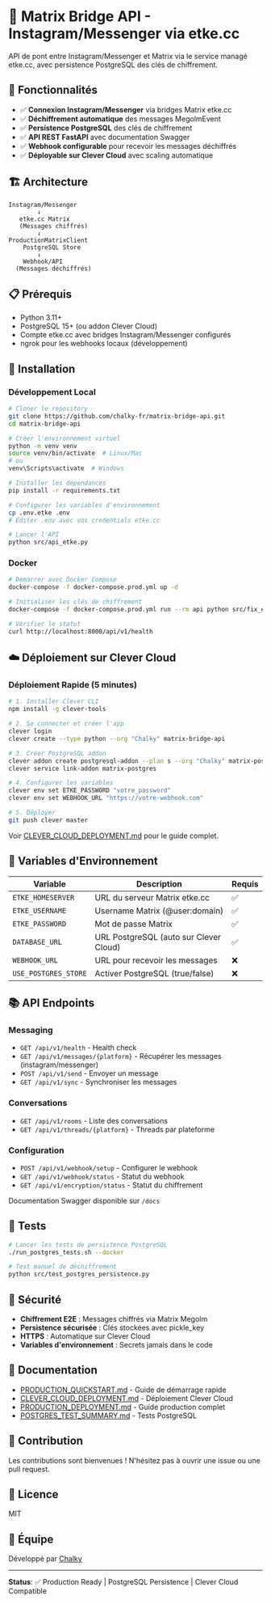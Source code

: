 # 🌉 Matrix Bridge API - Instagram/Messenger via etke.cc

API de pont entre Instagram/Messenger et Matrix via le service managé etke.cc, avec persistence PostgreSQL des clés de chiffrement.

## 🚀 Fonctionnalités

- ✅ **Connexion Instagram/Messenger** via bridges Matrix etke.cc
- ✅ **Déchiffrement automatique** des messages MegolmEvent
- ✅ **Persistence PostgreSQL** des clés de chiffrement
- ✅ **API REST FastAPI** avec documentation Swagger
- ✅ **Webhook configurable** pour recevoir les messages déchiffrés
- ✅ **Déployable sur Clever Cloud** avec scaling automatique

## 🏗️ Architecture

```
Instagram/Messenger
        ↓
   etke.cc Matrix
   (Messages chiffrés)
        ↓
ProductionMatrixClient
    PostgreSQL Store
        ↓
    Webhook/API
  (Messages déchiffrés)
```

## 📋 Prérequis

- Python 3.11+
- PostgreSQL 15+ (ou addon Clever Cloud)
- Compte etke.cc avec bridges Instagram/Messenger configurés
- ngrok pour les webhooks locaux (développement)

## 🔧 Installation

### Développement Local

```bash
# Cloner le repository
git clone https://github.com/chalky-fr/matrix-bridge-api.git
cd matrix-bridge-api

# Créer l'environnement virtuel
python -m venv venv
source venv/bin/activate  # Linux/Mac
# ou
venv\Scripts\activate  # Windows

# Installer les dépendances
pip install -r requirements.txt

# Configurer les variables d'environnement
cp .env.etke .env
# Éditer .env avec vos credentials etke.cc

# Lancer l'API
python src/api_etke.py
```

### Docker

```bash
# Démarrer avec Docker Compose
docker-compose -f docker-compose.prod.yml up -d

# Initialiser les clés de chiffrement
docker-compose -f docker-compose.prod.yml run --rm api python src/fix_encryption_postgres.py

# Vérifier le statut
curl http://localhost:8000/api/v1/health
```

## ☁️ Déploiement sur Clever Cloud

### Déploiement Rapide (5 minutes)

```bash
# 1. Installer Clever CLI
npm install -g clever-tools

# 2. Se connecter et créer l'app
clever login
clever create --type python --org "Chalky" matrix-bridge-api

# 3. Créer PostgreSQL addon
clever addon create postgresql-addon --plan s --org "Chalky" matrix-postgres
clever service link-addon matrix-postgres

# 4. Configurer les variables
clever env set ETKE_PASSWORD "votre_password"
clever env set WEBHOOK_URL "https://votre-webhook.com"

# 5. Déployer
git push clever master
```

Voir [CLEVER_CLOUD_DEPLOYMENT.md](CLEVER_CLOUD_DEPLOYMENT.md) pour le guide complet.

## 🔑 Variables d'Environnement

| Variable | Description | Requis |
|----------|-------------|---------|
| `ETKE_HOMESERVER` | URL du serveur Matrix etke.cc | ✅ |
| `ETKE_USERNAME` | Username Matrix (@user:domain) | ✅ |
| `ETKE_PASSWORD` | Mot de passe Matrix | ✅ |
| `DATABASE_URL` | URL PostgreSQL (auto sur Clever Cloud) | ✅ |
| `WEBHOOK_URL` | URL pour recevoir les messages | ❌ |
| `USE_POSTGRES_STORE` | Activer PostgreSQL (true/false) | ❌ |

## 📚 API Endpoints

### Messaging
- `GET /api/v1/health` - Health check
- `GET /api/v1/messages/{platform}` - Récupérer les messages (instagram/messenger)
- `POST /api/v1/send` - Envoyer un message
- `GET /api/v1/sync` - Synchroniser les messages

### Conversations
- `GET /api/v1/rooms` - Liste des conversations
- `GET /api/v1/threads/{platform}` - Threads par plateforme

### Configuration
- `POST /api/v1/webhook/setup` - Configurer le webhook
- `GET /api/v1/webhook/status` - Statut du webhook
- `GET /api/v1/encryption/status` - Statut du chiffrement

Documentation Swagger disponible sur `/docs`

## 🧪 Tests

```bash
# Lancer les tests de persistence PostgreSQL
./run_postgres_tests.sh --docker

# Test manuel de déchiffrement
python src/test_postgres_persistence.py
```

## 🔐 Sécurité

- **Chiffrement E2E** : Messages chiffrés via Matrix Megolm
- **Persistence sécurisée** : Clés stockées avec pickle_key
- **HTTPS** : Automatique sur Clever Cloud
- **Variables d'environnement** : Secrets jamais dans le code

## 📖 Documentation

- [PRODUCTION_QUICKSTART.md](PRODUCTION_QUICKSTART.md) - Guide de démarrage rapide
- [CLEVER_CLOUD_DEPLOYMENT.md](CLEVER_CLOUD_DEPLOYMENT.md) - Déploiement Clever Cloud
- [PRODUCTION_DEPLOYMENT.md](PRODUCTION_DEPLOYMENT.md) - Guide production complet
- [POSTGRES_TEST_SUMMARY.md](POSTGRES_TEST_SUMMARY.md) - Tests PostgreSQL

## 🤝 Contribution

Les contributions sont bienvenues ! N'hésitez pas à ouvrir une issue ou une pull request.

## 📄 Licence

MIT

## 👥 Équipe

Développé par [Chalky](https://chalky.fr)

---

**Status**: ✅ Production Ready | PostgreSQL Persistence | Clever Cloud Compatible